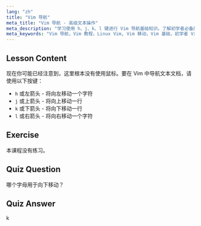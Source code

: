 ```yaml
---
lang: "zh"
title: "Vim 导航"
meta_title: "Vim 导航 - 高级文本操作"
meta_description: "学习使用 h、j、k、l 键进行 Vim 导航基础知识。了解初学者必备的 Vim 移动，提高您的 Linux 命令行技能。"
meta_keywords: "Vim 导航，Vim 教程，Linux Vim, Vim 移动，Vim 基础，初学者 Vim, Linux 文本编辑器，Vim 指南"
---
```


## Lesson Content

现在你可能已经注意到，这里根本没有使用鼠标。要在 Vim 中导航文本文档，请使用以下按键：

- `h` 或左箭头 - 将向左移动一个字符
- `j` 或上箭头 - 将向上移动一行
- `k` 或下箭头 - 将向下移动一行
- `l` 或右箭头 - 将向右移动一个字符

## Exercise

本课程没有练习。

## Quiz Question

哪个字母用于向下移动？

## Quiz Answer

k

